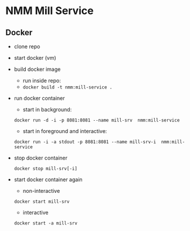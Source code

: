# NMM Mill Service

## Docker

* clone repo
* start docker (vm)
* build docker image
    * run inside repo:
    * `docker build -t nmm:mill-service .`
* run docker container
    * start in background:
    ```
    docker run -d -i -p 8081:8081 --name mill-srv  nmm:mill-service
    ```
    
    * start in foreground and interactive: 
    ```
    docker run -i -a stdout -p 8081:8081 --name mill-srv-i  nmm:mill-service
    ```
* stop docker container
    ```
    docker stop mill-srv[-i]
    ```
* start docker container again
    * non-interactive
    ```
    docker start mill-srv
    ```
    * interactive
    ```
    docker start -a mill-srv
    ```
